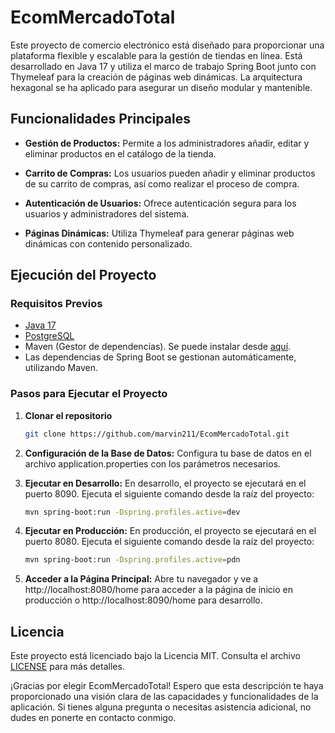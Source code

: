 # EcomMercadoTotal

Este proyecto de comercio electrónico está diseñado para proporcionar una plataforma flexible y escalable para la gestión de tiendas en línea. Está desarrollado en Java 17 y utiliza el marco de trabajo Spring Boot junto con Thymeleaf para la creación de páginas web dinámicas. La arquitectura hexagonal se ha aplicado para asegurar un diseño modular y mantenible.

## Funcionalidades Principales

- **Gestión de Productos:** Permite a los administradores añadir, editar y eliminar productos en el catálogo de la tienda.

- **Carrito de Compras:** Los usuarios pueden añadir y eliminar productos de su carrito de compras, así como realizar el proceso de compra.

- **Autenticación de Usuarios:** Ofrece autenticación segura para los usuarios y administradores del sistema.

- **Páginas Dinámicas:** Utiliza Thymeleaf para generar páginas web dinámicas con contenido personalizado.

## Ejecución del Proyecto

### Requisitos Previos
- [Java 17](https://www.oracle.com/java/technologies/javase-downloads.html)
- [PostgreSQL](https://www.postgresql.org/download/)
- Maven (Gestor de dependencias). Se puede instalar desde [aquí](https://maven.apache.org/download.cgi).
- Las dependencias de Spring Boot se gestionan automáticamente, utilizando Maven.

### Pasos para Ejecutar el Proyecto
1. **Clonar el repositorio**

    ```bash
    git clone https://github.com/marvin211/EcomMercadoTotal.git
    ```
2. **Configuración de la Base de Datos:** Configura tu base de datos en el archivo application.properties con los parámetros necesarios.

3. **Ejecutar en Desarrollo:** En desarrollo, el proyecto se ejecutará en el puerto 8090. Ejecuta el siguiente comando desde la raíz del proyecto:

    ```bash
    mvn spring-boot:run -Dspring.profiles.active=dev
    ```
4. **Ejecutar en Producción:** En producción, el proyecto se ejecutará en el puerto 8080. Ejecuta el siguiente comando desde la raíz del proyecto:

    ```bash
    mvn spring-boot:run -Dspring.profiles.active=pdn
    ```
5. **Acceder a la Página Principal:** Abre tu navegador y ve a http://localhost:8080/home para acceder a la página de inicio en producción o http://localhost:8090/home para desarrollo.

## Licencia

Este proyecto está licenciado bajo la Licencia MIT. Consulta el archivo [LICENSE](LICENSE) para más detalles.

¡Gracias por elegir EcomMercadoTotal! Espero que esta descripción te haya proporcionado una visión clara de las capacidades y funcionalidades de la aplicación. Si tienes alguna pregunta o necesitas asistencia adicional, no dudes en ponerte en contacto conmigo.

